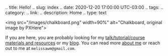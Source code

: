 .. title: Hello!
.. slug: index
.. date: 2020-12-20 17:00:00 UTC-03:00
.. tags:
.. category:
.. link:
.. description: Home
.. type: text

<img src="/images/chalkboard.png" width=90%" alt="Chalkboard, original image by PXHere">

If you are here, you are probably looking for my [talk/tutorial/course materials and resources](resources/) or my [blog](blog/). You can read more [about me](about-me/) or reach out to me at `melissawm@gmail.com`. 

